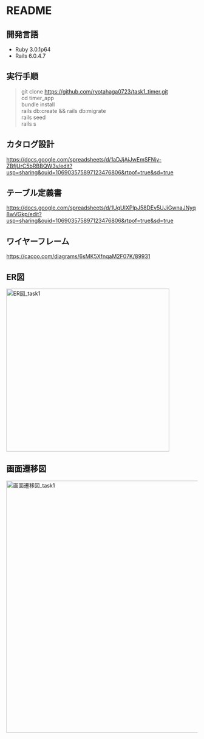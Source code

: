 # README

## 開発言語
- Ruby 3.0.1p64
- Rails 6.0.4.7

## 実行手順
> git clone https://github.com/ryotahaga0723/task1_timer.git  
> cd timer_app  
> bundle install  
> rails db:create && rails db:migrate  
> rails seed  
> rails s

## カタログ設計
https://docs.google.com/spreadsheets/d/1aDJjAiJwEmSFNjv-ZBfjUrC5bRBBQW3v/edit?usp=sharing&ouid=106903575897123476806&rtpof=true&sd=true

## テーブル定義書
https://docs.google.com/spreadsheets/d/1UqUIXPlpJ58DEv5UJiGwnaJNyq8wVGkp/edit?usp=sharing&ouid=106903575897123476806&rtpof=true&sd=true

## ワイヤーフレーム
https://cacoo.com/diagrams/6sMK5XfnqaM2F07K/89931

## ER図
<img width="429" alt="ER図_task1" src="https://user-images.githubusercontent.com/102888155/165198492-265feab1-0816-4249-9252-a24a6cda8896.png">

## 画面遷移図
<img width="664" alt="画面遷移図_task1" src="https://user-images.githubusercontent.com/102888155/165198516-04971774-0aab-461f-8583-754e4310b951.png">
